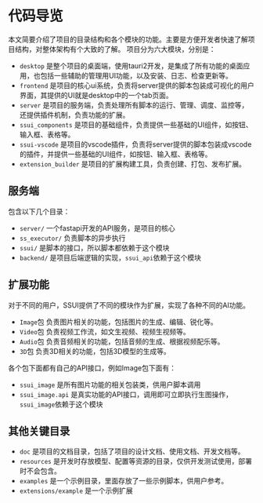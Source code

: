 代码导览
===========================


本文简要介绍了项目的目录结构和各个模块的功能。主要是方便开发者快速了解项目结构，对整体架构有个大致的了解。
项目分为六大模块，分别是：

- `desktop`   是整个项目的桌面端，使用tauri2开发，是集成了所有功能的桌面应用，也包括一些辅助的管理用UI功能，以及安装、日志、检查更新等。
- `frontend`  是项目的核心ui系统，负责将server提供的脚本包装成可视化的用户界面，其提供的UI就是desktop中的一个tab页面。
- `server`    是项目的服务端，负责处理所有脚本的运行、管理、调度、监控等，还提供插件机制，负责功能的扩展。
- `ssui_components` 是项目的基础组件，负责提供一些基础的UI组件，如按钮、输入框、表格等。
- `ssui-vscode` 是项目的vscode插件，负责将server提供的脚本包装成vscode的插件，并提供一些基础的UI组件，如按钮、输入框、表格等。
- `extension_builder` 是项目的扩展构建工具，负责创建、打包、发布扩展。


## 服务端

包含以下几个目录：

- `server/`       一个fastapi开发的API服务，是项目的核心
- `ss_executor/`  负责脚本的异步执行
- `ssui/`         是脚本的接口，所以脚本都依赖于这个模块
- `backend/`      是项目后端逻辑的实现，`ssui_api`依赖于这个模块


## 扩展功能

对于不同的用户，SSUI提供了不同的模块作为扩展，实现了各种不同的AI功能。
- `Image`包   负责图片相关的功能，包括图片的生成、编辑、锐化等。
- `Video`包   负责视频工作流，如文生视频、视频生视频等。
- `Audio`包   负责音频相关的功能，包括音频的生成、根据视频配乐等。
- `3D`包     负责3D相关的功能，包括3D模型的生成等。

各个包下面都有自己的API接口，例如Image包下面有：
- `ssui_image`       是所有图片功能的相关包装类，供用户脚本调用
- `ssui_image.api`   是真实功能的API接口，调用即可立即执行生图操作，`ssui_image`依赖于这个模块


## 其他关键目录

- `doc` 是项目的文档目录，包括了项目的设计文档、使用文档、开发文档等。
- `resources` 是开发时存放模型、配置等资源的目录，仅供开发测试使用，部署时不会包含。
- `examples` 是一个示例目录，里面存放了一些示例脚本，供用户参考。
- `extensions/example` 是一个示例扩展


